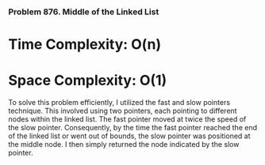 ### Problem 876. Middle of the Linked List

# Time Complexity: O(n)
# Space Complexity: O(1)

To solve this problem efficiently, I utilized the fast and slow pointers technique. This involved using two pointers, each pointing to different nodes within the linked list. The fast pointer moved at twice the speed of the slow pointer. Consequently, by the time the fast pointer reached the end of the linked list or went out of bounds, the slow pointer was positioned at the middle node. I then simply returned the node indicated by the slow pointer.
